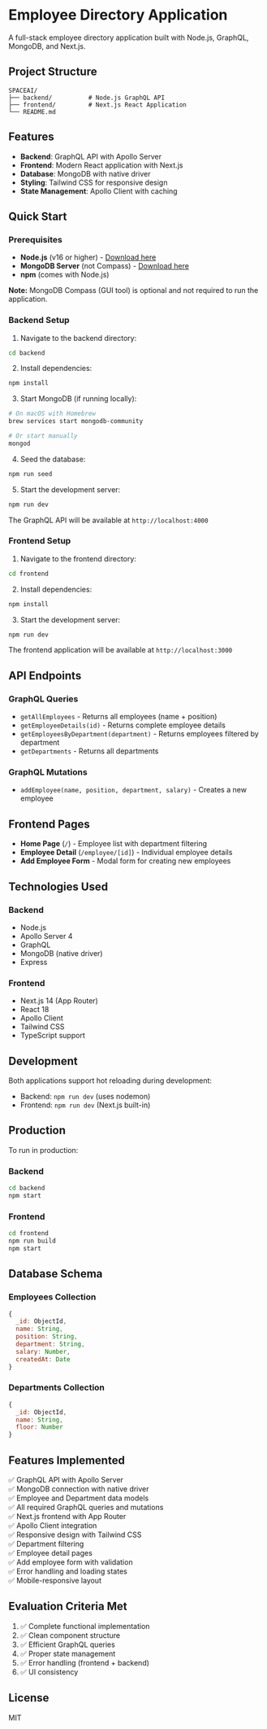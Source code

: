 # Employee Directory Application

A full-stack employee directory application built with Node.js, GraphQL, MongoDB, and Next.js.

## Project Structure

```
SPACEAI/
├── backend/          # Node.js GraphQL API
├── frontend/         # Next.js React Application
└── README.md
```

## Features

- **Backend**: GraphQL API with Apollo Server
- **Frontend**: Modern React application with Next.js
- **Database**: MongoDB with native driver
- **Styling**: Tailwind CSS for responsive design
- **State Management**: Apollo Client with caching

## Quick Start

### Prerequisites

- **Node.js** (v16 or higher) - [Download here](https://nodejs.org/)
- **MongoDB Server** (not Compass) - [Download here](https://www.mongodb.com/try/download/community)
- **npm** (comes with Node.js)

**Note:** MongoDB Compass (GUI tool) is optional and not required to run the application.

### Backend Setup

1. Navigate to the backend directory:
```bash
cd backend
```

2. Install dependencies:
```bash
npm install
```

3. Start MongoDB (if running locally):
```bash
# On macOS with Homebrew
brew services start mongodb-community

# Or start manually
mongod
```

4. Seed the database:
```bash
npm run seed
```

5. Start the development server:
```bash
npm run dev
```

The GraphQL API will be available at `http://localhost:4000`

### Frontend Setup

1. Navigate to the frontend directory:
```bash
cd frontend
```

2. Install dependencies:
```bash
npm install
```

3. Start the development server:
```bash
npm run dev
```

The frontend application will be available at `http://localhost:3000`

## API Endpoints

### GraphQL Queries

- `getAllEmployees` - Returns all employees (name + position)
- `getEmployeeDetails(id)` - Returns complete employee details
- `getEmployeesByDepartment(department)` - Returns employees filtered by department
- `getDepartments` - Returns all departments

### GraphQL Mutations

- `addEmployee(name, position, department, salary)` - Creates a new employee

## Frontend Pages

- **Home Page** (`/`) - Employee list with department filtering
- **Employee Detail** (`/employee/[id]`) - Individual employee details
- **Add Employee Form** - Modal form for creating new employees

## Technologies Used

### Backend
- Node.js
- Apollo Server 4
- GraphQL
- MongoDB (native driver)
- Express

### Frontend
- Next.js 14 (App Router)
- React 18
- Apollo Client
- Tailwind CSS
- TypeScript support

## Development

Both applications support hot reloading during development:

- Backend: `npm run dev` (uses nodemon)
- Frontend: `npm run dev` (Next.js built-in)

## Production

To run in production:

### Backend
```bash
cd backend
npm start
```

### Frontend
```bash
cd frontend
npm run build
npm start
```

## Database Schema

### Employees Collection
```javascript
{
  _id: ObjectId,
  name: String,
  position: String,
  department: String,
  salary: Number,
  createdAt: Date
}
```

### Departments Collection
```javascript
{
  _id: ObjectId,
  name: String,
  floor: Number
}
```

## Features Implemented

✅ GraphQL API with Apollo Server  
✅ MongoDB connection with native driver  
✅ Employee and Department data models  
✅ All required GraphQL queries and mutations  
✅ Next.js frontend with App Router  
✅ Apollo Client integration  
✅ Responsive design with Tailwind CSS  
✅ Department filtering  
✅ Employee detail pages  
✅ Add employee form with validation  
✅ Error handling and loading states  
✅ Mobile-responsive layout  

## Evaluation Criteria Met

1. ✅ Complete functional implementation
2. ✅ Clean component structure
3. ✅ Efficient GraphQL queries
4. ✅ Proper state management
5. ✅ Error handling (frontend + backend)
6. ✅ UI consistency

## License

MIT
